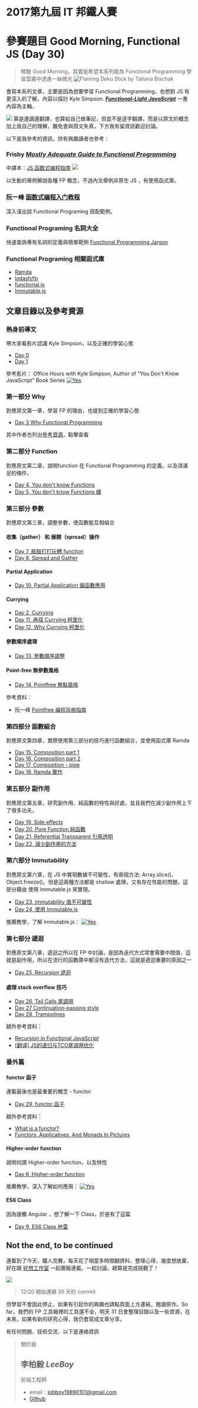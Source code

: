 # 2017第九屆 IT 邦鐵人賽

參賽題目 Good Morning, Functional JS (Day 30)
===
> 標題 Good Morning，其實是希望本系列能為 Functional Programming 學習雲霧中透進一絲微光
![Flaming Deku Stick by Tatiana Bischak](https://cdn.dribbble.com/users/844597/screenshots/3542008/ocarinaoftimeweapon_dekustick_final_1x.png)


會寫本系列文章，主要是因為想要學習 Functional Programming，也想對 JS 有更深入的了解，內容以探討 Kyle Simpson. [***Functional-Light JavaScript***](https://github.com/getify/Functional-Light-JS) 一書內容為主軸，

![](https://i.imgur.com/dIHQ3kp.png)
算是邊讀邊翻譯，也算給自己做筆記，但並不是逐字翻譯，而是以原文的概念加上我自己的理解，難免會與原文失真，下方我有留資訊歡迎討論。

以下是我參考的資訊，供有興趣讀者也參考：
### Frisby [***Mostly Adequate Guide to Functional Programming***](https://github.com/MostlyAdequate/mostly-adequate-guide/blob/master/README.md)

中譯本：[JS 函数式编程指南](https://www.gitbook.com/book/llh911001/mostly-adequate-guide-chinese/details)
![](https://i.imgur.com/pTPyqWk.png)

以生動的舉例解說各種 FP 概念，不過內文舉例非原生 JS ，有使用函式庫。

### 阮一峰 [函数式编程入门教程](http://www.ruanyifeng.com/blog/2017/02/fp-tutorial.html)
深入淺出談 Functional Programing 搭配範例。

### Functional Programing 名詞大全
快速查詢專有名詞的定義與簡單範例
[Functional Programming Jargon](https://github.com/hemanth/functional-programming-jargon#functor)

### Functional Programing 相關函式庫
* [Ramda](http://ramdajs.com/)
* [lodash/fp](https://github.com/lodash/lodash/wiki/FP-Guide)
* [functional.js](http://functionaljs.com/)
* [Immutable.js](https://github.com/facebook/immutable-js)


## 文章目錄以及參考資源

### 熱身前導文
帶大家看影片認識 Kyle Simpson，以及正確的學習心態

* [Day 0](https://ithelp.ithome.com.tw/articles/10192480)
* [Day 1](https://ithelp.ithome.com.tw/articles/10192779)

參考影片：
Office Hours with Kyle Simpson, Author of "You Don't Know JavaScript" Book Series
[![Yes](https://img.youtube.com/vi/YC8AQuuszOo/0.jpg)](https://www.youtube.com/watch?v=YC8AQuuszOo)

### 第一部分 Why
對應原文第一章，學習 FP 的理由，也提到正確的學習心態
* [Day 3 Why Functional Programming](https://ithelp.ithome.com.tw/articles/10193303)

其中作者也列出[參考資源](https://github.com/getify/Functional-Light-JS/blob/master/manuscript/ch1.md/#resources)，點擊查看

### 第二部分 Function
對應原文第二章，說明function 在 Functional Programming 的定義，以及須滿足的條件，

* [Day 4, You don't know Functions](https://ithelp.ithome.com.tw/articles/10193556)
* [Day 5, You don't know Functions 續](https://ithelp.ithome.com.tw/articles/10193696)

### 第三部分 參數
對應原文第三章，調整參數，使函數能互相組合
#### 收集（gather） 和 展開（spread）操作
* [Day 7, 敲敲打打玩轉 function](https://ithelp.ithome.com.tw/articles/10194258)
* [Day 8, Spread and Gather](https://ithelp.ithome.com.tw/articles/10194509)

#### Partial Application
* [Day 10, Partial Application 偏函數應用](https://ithelp.ithome.com.tw/articles/10194837)

#### Currying
* [Day 2, Currying](https://ithelp.ithome.com.tw/articles/10192884)
* [Day 11, 再探 Currying 柯里化](https://ithelp.ithome.com.tw/articles/10195145)
* [Day 12, Why Currying 柯里化](https://ithelp.ithome.com.tw/articles/10195285)

#### 參數順序處理
* [Day 13, 參數順序調整](https://ithelp.ithome.com.tw/articles/10195432)

#### Point-free 無參數風格
* [Day 14, Pointfree 無點風格](https://ithelp.ithome.com.tw/articles/10195632)

參考資料：
* 阮一峰 [Pointfree 编程风格指南](http://www.ruanyifeng.com/blog/2017/03/pointfree.html)

### 第四部分 函數組合
對應原文第四章，實際使用第三部分的技巧進行函數組合，並使用函式庫 Ramda
* [Day 15, Composition part 1](https://ithelp.ithome.com.tw/articles/10195854)
* [Day 16, Composition part 2](https://ithelp.ithome.com.tw/articles/10196003)
* [Day 17, Composition - pipe](https://ithelp.ithome.com.tw/articles/10196121)
* [Day 18, Ramda 實作](https://ithelp.ithome.com.tw/articles/10196316)

### 第五部分 副作用
對應原文第五章，研究副作用、純函數的特性與好處，並且我們在減少副作用上下了很多功夫，

* [Day 19, Side effects](https://ithelp.ithome.com.tw/articles/1019648)
* [Day 20, Pure Function 純函數](https://ithelp.ithome.com.tw/articles/1019656)
* [Day 21, Referential Transparent 引用透明](https://ithelp.ithome.com.tw/articles/10196689)
* [Day 22, 減少副作用的方法](https://ithelp.ithome.com.tw/articles/10196844)

### 第六部分 Immutability
對應原文第六章，在 JS 中實現數據不可變性，有兩個方法: Array.slice()、Object.freeze()。但是這兩種方法都是 shallow 處理，又有存在性能的問題，這部分藉由 使用 Immutable.js 來實現。 

* [Day 23, Immutability 值不可變性](https://ithelp.ithome.com.tw/articles/10196920)
* [Day 24, 使用 Immutable.js](https://ithelp.ithome.com.tw/articles/10197038)

推薦教學，了解 Immutable.js：
[![Yes](https://img.youtube.com/vi/cHKG4b2XNig/0.jpg)](https://www.youtube.com/watch?v=cHKG4b2XNig)

### 第七部分 遞迴
對應原文第八章，遞迴之所以在 FP 中討論，是因為迭代方式常會需要中間值，這就是副作用，所以在流行的函數庫中都沒有迭代方法，這就是遞迴重要的原因之一

* [Day 25, Recursion 遞迴](https://ithelp.ithome.com.tw/articles/10197134)

#### 處理 stack overflow 技巧
* [Day 26, Tail Calls 尾調用](https://ithelp.ithome.com.tw/articles/10197230)
* [Day 27 Continuation-passing style](https://ithelp.ithome.com.tw/articles/10197332)
* [Day 28, Trampolines](https://ithelp.ithome.com.tw/articles/10197438)

額外參考資料：
* [Recursion in Functional JavaScript](https://www.sitepoint.com/recursion-functional-javascript/)
* [[翻译] JS的递归与TCO尾调用优化](https://segmentfault.com/a/1190000004018047#articleHeader4)


### 番外篇

#### functor 函子
連載最後也是最重要的概念 - functor
* [Day 29, functor 函子](https://ithelp.ithome.com.tw/articles/10197535)

額外參考資料：
* [What is a functor?](https://medium.com/@dtinth/what-is-a-functor-dcf510b098b6)
* [Functors, Applicatives, And Monads In Pictures](http://adit.io/posts/2013-04-17-functors,_applicatives,_and_monads_in_pictures.html)

#### Higher-order function
說明何謂 Higher-order function，以及特性

* [Day 6, Higher-order function](https://ithelp.ithome.com.tw/articles/10194000)

推薦教學，深入了解如何應用：
[![Yes](https://img.youtube.com/vi/9YkUCxvaLEk/0.jpg)](https://www.youtube.com/watch?v=9YkUCxvaLEk)


#### ES6 Class
因為接觸 Angular ，想了解一下 Class，於是有了這篇

* [Day 9, ES6 Class 地雷](https://ithelp.ithome.com.tw/articles/10194639)

## Not the end, to be continued 
連載到了今天，鐵人完賽，每天花了相當多時間翻資料、整理心得，幾度想放棄，好在跟 [好想工作室](https://ithelp.ithome.com.tw/ironman/signup/team/17) 一起團報連載、一起討論，總算是完成挑戰了！

![](https://i.imgur.com/Hjs72uL.png)
> 12/20 開始連續 30 天的 commit 


但學習不會因此停止，如果有引起你的興趣也請點頁面上方連結，閱讀原作。So far，我們的 FP 工具箱裡的工具還不全，明天 31 日會整理目錄以及一些資源，在未來，如果有新的研究心得，我仍會寫成文章分享。

有任何問題、技術交流、以下是連絡資訊



> 關於我
> ## 李柏毅 *LeeBoy*
> 前端工程師
> * email：jobboy19890101@gmail.com
> * [Github](https://github.com/Leeboyd)

